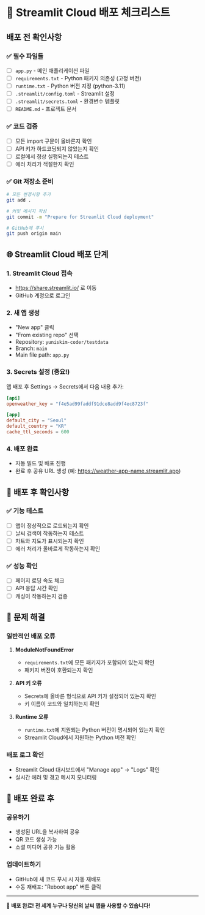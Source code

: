 # 🚀 Streamlit Cloud 배포 체크리스트

## 배포 전 확인사항

### ✅ 필수 파일들
- [ ] `app.py` - 메인 애플리케이션 파일
- [ ] `requirements.txt` - Python 패키지 의존성 (고정 버전)
- [ ] `runtime.txt` - Python 버전 지정 (python-3.11)
- [ ] `.streamlit/config.toml` - Streamlit 설정
- [ ] `.streamlit/secrets.toml` - 환경변수 템플릿
- [ ] `README.md` - 프로젝트 문서

### ✅ 코드 검증
- [ ] 모든 import 구문이 올바른지 확인
- [ ] API 키가 하드코딩되지 않았는지 확인
- [ ] 로컬에서 정상 실행되는지 테스트
- [ ] 에러 처리가 적절한지 확인

### ✅ Git 저장소 준비
```bash
# 모든 변경사항 추가
git add .

# 커밋 메시지 작성
git commit -m "Prepare for Streamlit Cloud deployment"

# GitHub에 푸시
git push origin main
```

## 🌐 Streamlit Cloud 배포 단계

### 1. Streamlit Cloud 접속
- https://share.streamlit.io/ 로 이동
- GitHub 계정으로 로그인

### 2. 새 앱 생성
- "New app" 클릭
- "From existing repo" 선택
- Repository: `yuniskim-coder/testdata`
- Branch: `main`
- Main file path: `app.py`

### 3. Secrets 설정 (중요!)
앱 배포 후 Settings → Secrets에서 다음 내용 추가:

```toml
[api]
openweather_key = "f4e5ad99faddf91dce8add9f4ec8723f"

[app]
default_city = "Seoul"
default_country = "KR"
cache_ttl_seconds = 600
```

### 4. 배포 완료
- 자동 빌드 및 배포 진행
- 완료 후 공유 URL 생성 (예: https://weather-app-name.streamlit.app)

## 🔧 배포 후 확인사항

### ✅ 기능 테스트
- [ ] 앱이 정상적으로 로드되는지 확인
- [ ] 날씨 검색이 작동하는지 테스트
- [ ] 차트와 지도가 표시되는지 확인
- [ ] 에러 처리가 올바르게 작동하는지 확인

### ✅ 성능 확인
- [ ] 페이지 로딩 속도 체크
- [ ] API 응답 시간 확인
- [ ] 캐싱이 작동하는지 검증

## 🚨 문제 해결

### 일반적인 배포 오류

1. **ModuleNotFoundError**
   - `requirements.txt`에 모든 패키지가 포함되어 있는지 확인
   - 패키지 버전이 호환되는지 확인

2. **API 키 오류**
   - Secrets에 올바른 형식으로 API 키가 설정되어 있는지 확인
   - 키 이름이 코드와 일치하는지 확인

3. **Runtime 오류**
   - `runtime.txt`에 지원되는 Python 버전이 명시되어 있는지 확인
   - Streamlit Cloud에서 지원하는 Python 버전 확인

### 배포 로그 확인
- Streamlit Cloud 대시보드에서 "Manage app" → "Logs" 확인
- 실시간 에러 및 경고 메시지 모니터링

## 📱 배포 완료 후

### 공유하기
- 생성된 URL을 복사하여 공유
- QR 코드 생성 가능
- 소셜 미디어 공유 기능 활용

### 업데이트하기
- GitHub에 새 코드 푸시 시 자동 재배포
- 수동 재배포: "Reboot app" 버튼 클릭

---

**🎉 배포 완료! 전 세계 누구나 당신의 날씨 앱을 사용할 수 있습니다!**